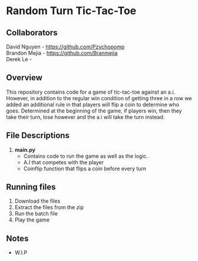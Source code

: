 # Random Turn Tic-Tac-Toe

## Collaborators

David Nguyen - https://github.com/Pzychopomp  
Brandon Mejia - https://github.com/Branmejia  
Derek Le -  

## Overview

This repository contains code for a game of tic-tac-toe against an a.i. However,
in addition to the regular win condition of getting three in a row we added an 
additional rule in that players will flip a coin to determine who goes. Determined
at the beginning of the game, if players win, then they take their turn, lose however 
and the a.i will take the turn instead.

## File Descriptions

1. **main.py**
   - Contains code to run the game as well as the logic.
   - A.I that competes with the player
   - Coinflip function that flips a coin before every turn

## Running files

1. Download the files
2. Extract the files from the zip
3. Run the batch file
4. Play the game

## Notes

- W.I.P
